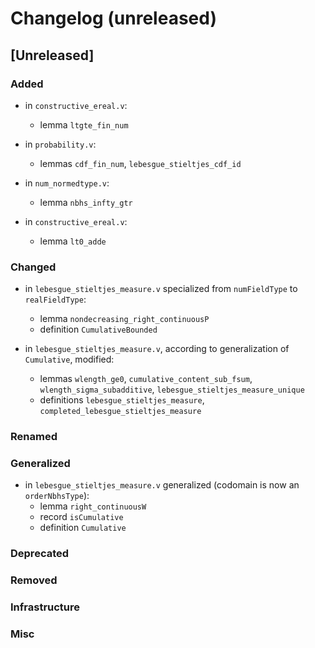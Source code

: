 # Changelog (unreleased)

## [Unreleased]

### Added

- in `constructive_ereal.v`:
  + lemma `ltgte_fin_num`

- in `probability.v`:
  + lemmas `cdf_fin_num`, `lebesgue_stieltjes_cdf_id`

- in `num_normedtype.v`:
  + lemma `nbhs_infty_gtr`

- in `constructive_ereal.v`:
  + lemma `lt0_adde`

### Changed

- in `lebesgue_stieltjes_measure.v` specialized from `numFieldType` to `realFieldType`:
  + lemma `nondecreasing_right_continuousP` 
  + definition `CumulativeBounded`

- in `lebesgue_stieltjes_measure.v`, according to generalization of `Cumulative`, modified:
  + lemmas `wlength_ge0`, `cumulative_content_sub_fsum`, `wlength_sigma_subadditive`, `lebesgue_stieltjes_measure_unique`
  + definitions `lebesgue_stieltjes_measure`, `completed_lebesgue_stieltjes_measure`

### Renamed

### Generalized

- in `lebesgue_stieltjes_measure.v` generalized (codomain is now an `orderNbhsType`):
  + lemma `right_continuousW`
  + record `isCumulative`
  + definition `Cumulative`

### Deprecated

### Removed

### Infrastructure

### Misc
